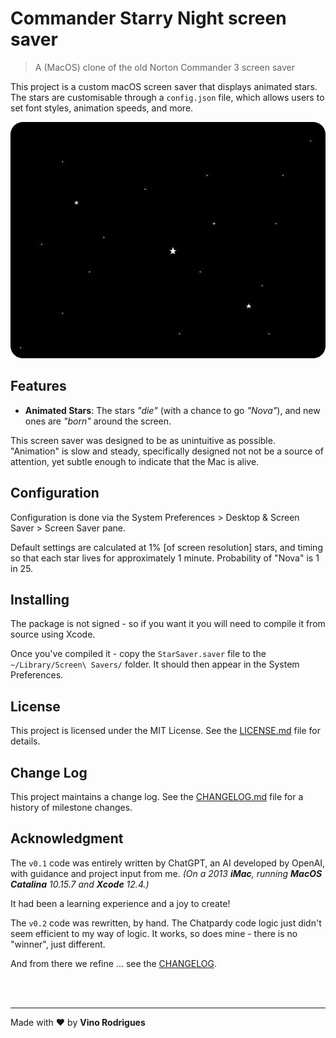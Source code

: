 # Commander Starry Night screen saver

> A (MacOS) clone of the old Norton Commander 3 screen saver

This project is a custom macOS screen saver that displays animated stars. The stars are customisable through a `config.json` file, which allows users to set font styles, animation speeds, and more.

<center><img src="docs/screenshot.png"></center>


## Features

- **Animated Stars**: The stars *"die"* (with a chance to go *"Nova"*), and new ones are *"born"* around the screen.

This screen saver was designed to be as unintuitive as possible.  "Animation" is slow and steady, specifically designed not not be a source of attention, yet subtle enough to indicate that the Mac is alive.


## Configuration

Configuration is done via the System Preferences > Desktop & Screen Saver > Screen Saver pane.

Default settings are calculated at 1% [of screen resolution] stars, and timing so that each star lives for approximately 1 minute.  Probability of "Nova" is 1 in 25.


## Installing

The package is not signed - so if you want it you will need to compile it from source using Xcode.

Once you've compiled it - copy the `StarSaver.saver` file to the `~/Library/Screen\ Savers/` folder.  It should then appear in the System Preferences.


## License

This project is licensed under the MIT License. See the [LICENSE.md](LICENSE.md) file for details.


## Change Log

This project maintains a change log.  See the [CHANGELOG.md](CHANGELOG.md) file for a history of milestone changes.


## Acknowledgment

The `v0.1` code was entirely written by ChatGPT, an AI developed by OpenAI, with guidance and project input from me. *(On a 2013 **iMac**, running **MacOS Catalina** 10.15.7 and **Xcode** 12.4.)*

It had been a learning experience and a joy to create!

The `v0.2` code was rewritten, by hand.  The Chatpardy code logic just didn't seem efficient to my way of logic.  It works, so does mine - there is no "winner", just different.

And from there we refine ... see the [CHANGELOG](CHANGELOG.md).


&nbsp;<br>&nbsp;

---

Made with :heart: by **Vino Rodrigues**
